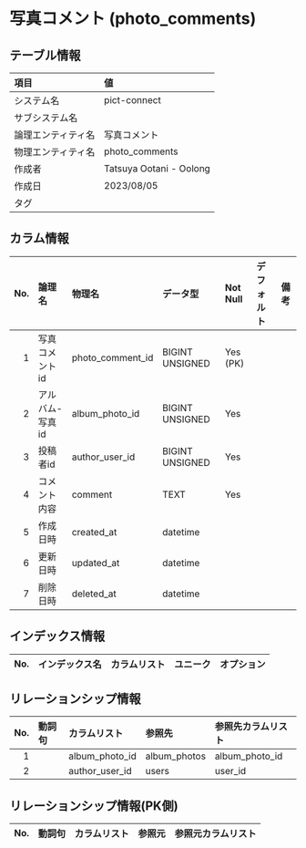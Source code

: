 # 写真コメント (photo_comments)

## テーブル情報

| 項目                           | 値                                                                                                   |
|:-------------------------------|:-----------------------------------------------------------------------------------------------------|
| システム名                     | pict-connect                                                                                         |
| サブシステム名                 |                                                                                                      |
| 論理エンティティ名             | 写真コメント                                                                                         |
| 物理エンティティ名             | photo_comments                                                                                       |
| 作成者                         | Tatsuya Ootani - Oolong                                                                              |
| 作成日                         | 2023/08/05                                                                                           |
| タグ                           |                                                                                                      |



## カラム情報

| No. | 論理名                         | 物理名                         | データ型                       | Not Null | デフォルト           | 備考                           |
|----:|:-------------------------------|:-------------------------------|:-------------------------------|:---------|:---------------------|:-------------------------------|
|   1 | 写真コメントid                 | photo_comment_id               | BIGINT UNSIGNED                | Yes (PK) |                      |                                |
|   2 | アルバム-写真id                | album_photo_id                 | BIGINT UNSIGNED                | Yes      |                      |                                |
|   3 | 投稿者id                       | author_user_id                 | BIGINT UNSIGNED                | Yes      |                      |                                |
|   4 | コメント内容                   | comment                        | TEXT                           | Yes      |                      |                                |
|   5 | 作成日時                       | created_at                     | datetime                       |          |                      |                                |
|   6 | 更新日時                       | updated_at                     | datetime                       |          |                      |                                |
|   7 | 削除日時                       | deleted_at                     | datetime                       |          |                      |                                |



## インデックス情報

| No. | インデックス名                 | カラムリスト                             | ユニーク   | オプション                     | 
|----:|:-------------------------------|:-----------------------------------------|:-----------|:-------------------------------|



## リレーションシップ情報

| No. | 動詞句                         | カラムリスト                             | 参照先                         | 参照先カラムリスト                       |
|----:|:-------------------------------|:-----------------------------------------|:-------------------------------|:-----------------------------------------|
|   1 |                                | album_photo_id                           | album_photos                   | album_photo_id                           |
|   2 |                                | author_user_id                           | users                          | user_id                                  |



## リレーションシップ情報(PK側)

| No. | 動詞句                         | カラムリスト                             | 参照元                         | 参照元カラムリスト                       |
|----:|:-------------------------------|:-----------------------------------------|:-------------------------------|:-----------------------------------------|


